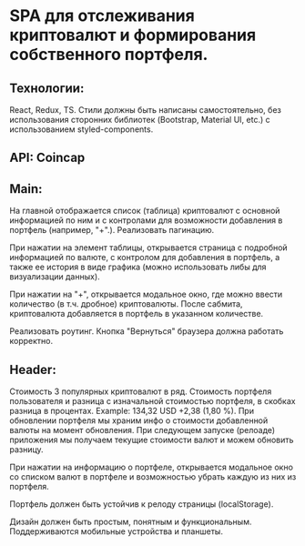# SPA для отслеживания криптовалют и формирования собственного портфеля.

## Технологии:

React, Redux, TS. Стили должны быть написаны самостоятельно, без использования сторонних библиотек (Bootstrap, Material UI, etc.) с использованием styled-components.

## API: Coincap

## Main:

На главной отображается список (таблица) криптовалют с основной информацией по ним и с контролами для возможности добавления в портфель (например, "+".). Реализовать пагинацию.

При нажатии на элемент таблицы, открывается страница с подробной информацией по валюте, с контролом для добавления в портфель, а также ее история в виде графика (можно использовать либы для визуализации данных).

При нажатии на "+", открывается модальное окно, где можно ввести количество (в т.ч. дробное) криптовалюты. После сабмита, криптовалюта добавляется в портфель в указанном количестве.

Реализовать роутинг. Кнопка "Вернуться" браузера должна работать корректно.

## Header:

Стоимость 3 популярных криптовалют в ряд. Стоимость портфеля пользователя и разница с изначальной стоимостью портфеля, в скобках разница в процентах. Example: 134,32 USD +2,38 (1,80 %). При обновлении портфеля мы храним инфо о стоимости добавленной валюты на момент обновления. При следующем запуске (релоаде) приложения мы получаем текущие стоимости валют и можем обновить разницу.

При нажатии на информацию о портфеле, открывается модальное окно со списком валют в портфеле и возможностью убрать каждую из них из портфеля.

Портфель должен быть устойчив к релоду страницы (localStorage).

Дизайн должен быть простым, понятным и функциональным. Поддерживаются мобильные устройства и планшеты.

